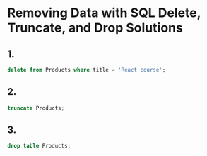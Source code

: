# Removing Data with SQL Delete, Truncate, and Drop Solutions

## 1.
```sql
delete from Products where title = 'React course';
```
## 2. 
```sql
truncate Products;
```
## 3. 
```sql
drop table Products;
```